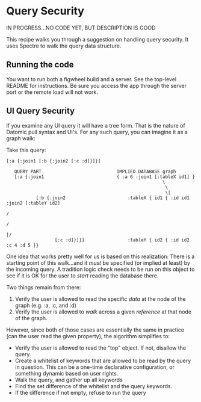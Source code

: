 # Query Security

IN PROGRESS...NO CODE YET, BUT DESCRIPTION IS GOOD

This recipe walks you through a suggestion on handling query security. It
uses Spectre to walk the query data structure.

## Running the code

You want to run both a figwheel build and a server. See the top-level
README for instructions. Be sure you access the app through the server
port or the remote load will not work.

## UI Query Security

If you examine any UI query it will have a tree form. That is the nature of Datomic pull syntax
and UI's. For any such query, you can imagine it as a graph walk:

Take this query:

```
[:a {:join1 [:b {:join2 [:c :d]}]}]
```

```
   QUERY PART                            IMPLIED DATABASE graph
   [:a {:join1                           { :a 6 :join1 [:tableX id1] }
                                                          \
                                                           \
                                                           \|
           [:b {:join2                       :tableX { id1 { :id id1 :join2 [:tableY id2]
                                                                            /
                                                                           /
                                                                          |/
                  [:c :d]}]}]                :tableY { id2 { :id id2 :c 4 :d 5 }}
```

One idea that works pretty well for us is based on this realization: There is a starting point of this walk...and
it *must* be specified (or implied at least) by the incoming query. A tradition logic check needs to be run on 
this object to see if it is OK for the user to *start* reading the database there. 

Two things remain from there:

1. Verify the user is allowed to read the specific *data* at the node of the graph (e.g. :a, :c, and :d)
2. Verify the user is allowed to *walk* across a given *reference* at that node of the graph.

However, since both of those cases are essentially the same in practice (can the user read the given property), the
algorithm simplifies to:

- Verify the user is allowed to read the "top" object. If not, disallow the query.
- Create a whitelist of keywords that are allowed to be read by the query in question. This can be a one-time
  declarative configuration, or something dynamic based on user rights.
- Walk the query, and gather up all keywords
- Find the set difference of the whitelist and the query keywords.
- If the difference if not empty, refuse to run the query
